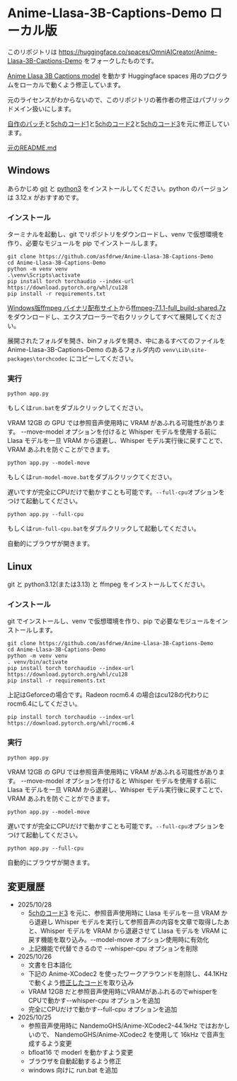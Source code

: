 # Anime-Llasa-3B-Captions-Demo ローカル版
このリポジトリは https://huggingface.co/spaces/OmniAICreator/Anime-Llasa-3B-Captions-Demo をフォークしたものです。

[Anime Llasa 3B Captions model](https://huggingface.co/NandemoGHS/Anime-Llasa-3B-Captions) を動かす Huggingface spaces 用のプログラムをローカルで動くよう修正しています。

元のライセンスがわからないので、このリポジトリの著作者の修正はパブリックドメイン扱いにします。

[自作のパッチ](https://gist.github.com/asfdrwe/c9fd1fe8aeb69fa90d5865d761f59eeb)と[5chのコード1](https://files.catbox.moe/wxfdul.py)と[5chのコード2](https://files.catbox.moe/6lm1wv.py)と[5chのコード3](https://files.catbox.moe/tj9z74.txt)を元に修正しています。

[元のREADME.md](README-original.md)

## Windows

あらかじめ [git](https://gitforwindows.org/) と [python3](https://www.python.org/downloads/windows/) をインストールしてください。python のバージョンは 3.12.x がおすすめです。

### インストール
ターミナルを起動し、git でリポジトリをダウンロードし、venv で仮想環境を作り、必要なモジュールを pip でインストールします。
```
git clone https://github.com/asfdrwe/Anime-Llasa-3B-Captions-Demo
cd Anime-Llasa-3B-Captions-Demo
python -m venv venv
.\venv\Scripts\activate
pip install torch torchaudio --index-url https://download.pytorch.org/whl/cu128
pip install -r requirements.txt
```

[Windows版ffmpeg バイナリ配布サイト](https://www.gyan.dev/ffmpeg/builds/)から[ffmpeg-7.1.1-full_build-shared.7z](https://www.gyan.dev/ffmpeg/builds/packages/ffmpeg-7.1.1-full_build-shared.7z)をダウンロードし、エクスプローラーで右クリックしてすべて展開してください。

展開されたフォルダを開き、binフォルダを開き、中にあるすべてのファイルを Anime-Llasa-3B-Captions-Demo のあるフォルダ内の `venv\Lib\site-packages\torchcodec` にコピーしてください。


### 実行

```
python app.py
```
もしくは`run.bat`をダブルクリックしてください。

VRAM 12GB の GPU では参照音声使用時に VRAM があふれる可能性があります。
--move-model オプションを付けると Whisper モデルを使用する前に Llasa モデルを一旦
VRAM から退避し、Whisper モデル実行後に戻すことで、VRAM あふれを防ぐことができます。
```
python app.py --model-move
```
もしくは`run-model-move.bat`をダブルクリックてください。

遅いですが完全にCPUだけで動かすことも可能です。`--full-cpu`オプションをつけて起動してください。
```
python app.py --full-cpu
```
もしくは`run-full-cpu.bat`をダブルクリックして起動してください。

自動的にブラウザが開きます。

## Linux
git と python3.12(または3.13) と ffmpeg をインストールしてください。


### インストール
git でインストールし、venv で仮想環境を作り、pip で必要なモジュールをインストールします。
```
git clone https://github.com/asfdrwe/Anime-Llasa-3B-Captions-Demo
cd Anime-Llasa-3B-Captions-Demo
python -m venv venv
. venv/bin/activate
pip install torch torchaudio --index-url https://download.pytorch.org/whl/cu128
pip install -r requirements.txt
```

上記はGeforceの場合です。Radeon rocm6.4 の場合はcu128の代わりにrocm6.4にしてください。
```
pip install torch torchaudio --index-url https://download.pytorch.org/whl/rocm6.4
```

### 実行

```
python app.py
```

VRAM 12GB の GPU では参照音声使用時に VRAM があふれる可能性があります。
--move-model オプションを付けると Whisper モデルを使用する前に Llasa モデルを一旦
VRAM から退避し、Whisper モデル実行後に戻すことで、VRAM あふれを防ぐことができます。
```
python app.py --model-move
```

遅いですが完全にCPUだけで動かすことも可能です。`--full-cpu`オプションをつけて起動してください。
```
python app.py --full-cpu
```

自動的にブラウザが開きます。

## 変更履歴
- 2025/10/28
  - [5chのコード3](https://files.catbox.moe/tj9z74.txt) を元に、参照音声使用時に Llasa モデルを一旦 VRAM から退避し Whisper モデルを実行して参照音声の内容を文章で取得したあと、Whisper モデルを VRAM から退避させて Llasa モデルを VRAM に戻す機能を取り込み。--model-move オプション使用時に有効化
  - 上記機能で代替できるので --whisper-cpu オプションを削除
- 2025/10/26
  - 文書を日本語化
  - 下記の Anime-XCodec2 を使ったワークアラウンドを削除し、44.1KHz で動くよう[修正したコード](https://files.catbox.moe/6lm1wv.py)を取り込み
  - VRAM 12GB だと参照音声使用時にVRAMがあふれるのでwhisperをCPUで動かす--whisper-cpu オプションを追加
  - 完全にCPUだけで動かす--full-cpu オプションを追加
- 2025/10/25
  - 参照音声使用時に NandemoGHS/Anime-XCodec2-44.1kHz ではおかしいので、 NandemoGHS/Anime-XCodec2 を使用して 16kHz で音声生成するよう変更
  - bfloat16 で moderl を動かすよう変更
  - ブラウザを自動起動するよう修正
  - windows 向けに run.bat を追加
